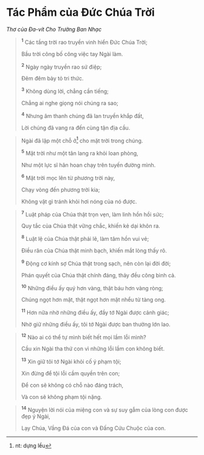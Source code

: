 # Tác Phẩm của Ðức Chúa Trời
*Thơ của Ða-vít Cho Trưởng Ban Nhạc*

> <sup><b>1</b></sup> Các tầng trời rao truyền vinh hiển Ðức Chúa Trời;
> 
> Bầu trời công bố công việc tay Ngài làm.
> 
> <sup><b>2</b></sup> Ngày ngày truyền rao sứ điệp;
> 
> Ðêm đêm bày tỏ tri thức.
> 
> <sup><b>3</b></sup> Không dùng lời, chẳng cần tiếng;
> 
> Chẳng ai nghe giọng nói chúng ra sao;
> 
> <sup><b>4</b></sup> Nhưng âm thanh chúng đã lan truyền khắp đất,
> 
> Lời chúng đã vang ra đến cùng tận địa cầu.
>


> Ngài đã lập một chỗ ở[^1] cho mặt trời trong chúng.
> 
> <sup><b>5</b></sup> Mặt trời như một tân lang ra khỏi loan phòng,
> 
> Như một lực sĩ hân hoan chạy trên tuyến đường mình.
> 
> <sup><b>6</b></sup> Mặt trời mọc lên từ phương trời này,
> 
> Chạy vòng đến phương trời kia;
> 
> Không vật gì tránh khỏi hơi nóng của nó được.
>


> <sup><b>7</b></sup> Luật pháp của Chúa thật trọn vẹn, làm linh hồn hồi sức;
> 
> Quy tắc của Chúa thật vững chắc, khiến kẻ dại khôn ra.
> 
> <sup><b>8</b></sup> Luật lệ của Chúa thật phải lẽ, làm tâm hồn vui vẻ;
> 
> Ðiều răn của Chúa thật minh bạch, khiến mắt lòng thấy rõ.
> 
> <sup><b>9</b></sup> Ðộng cơ kính sợ Chúa thật trong sạch, nên còn lại đời đời;
> 
> Phán quyết của Chúa thật chính đáng, thảy đều công bình cả.
> 
> <sup><b>10</b></sup> Những điều ấy quý hơn vàng, thật báu hơn vàng ròng;
> 
> Chúng ngọt hơn mật, thật ngọt hơn mật nhểu từ tàng ong.
> 
> <sup><b>11</b></sup> Hơn nữa nhờ những điều ấy, đầy tớ Ngài được cảnh giác;
> 
> Nhờ giữ những điều ấy, tôi tớ Ngài được ban thưởng lớn lao.
>


> <sup><b>12</b></sup> Nào ai có thể tự mình biết hết mọi lầm lỗi mình?
> 
> Cầu xin Ngài tha thứ con vì những lỗi lầm con không biết.
> 
> <sup><b>13</b></sup> Xin giữ tôi tớ Ngài khỏi cố ý phạm tội;
> 
> Xin đừng để tội lỗi cầm quyền trên con;
> 
> Ðể con sẽ không có chỗ nào đáng trách,
> 
> Và con sẽ không phạm tội nặng.
>


> <sup><b>14</b></sup> Nguyện lời nói của miệng con và sự suy gẫm của lòng con được đẹp ý Ngài,
> 
> Lạy Chúa, Vầng Ðá của con và Ðấng Cứu Chuộc của con.
>

[^1]: nt: dựng lều